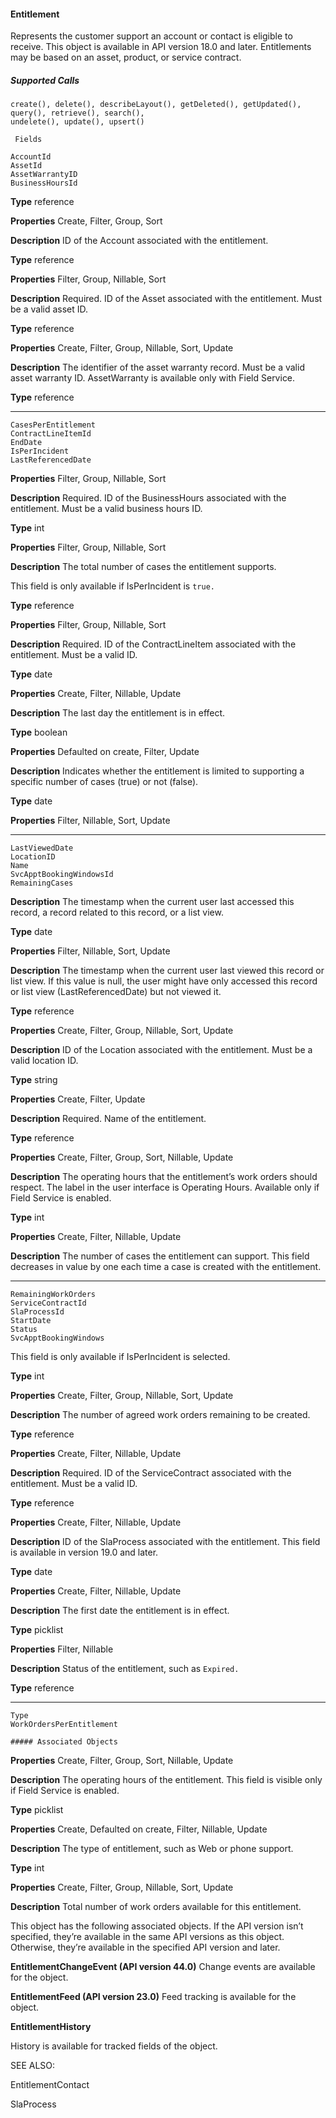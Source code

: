 #### Entitlement

Represents the customer support an account or contact is eligible to receive. This object is available in API version 18.0 and later.
Entitlements may be based on an asset, product, or service contract.

##### Supported Calls
```
create(), delete(), describeLayout(), getDeleted(), getUpdated(), query(), retrieve(), search(),
undelete(), update(), upsert()

 Fields

```
```
AccountId
AssetId
AssetWarrantyID
BusinessHoursId

```

**Type**
reference

**Properties**
Create, Filter, Group, Sort

**Description**
ID of the Account associated with the entitlement.

**Type**
reference

**Properties**
Filter, Group, Nillable, Sort

**Description**
Required. ID of the Asset associated with the entitlement. Must be a valid asset ID.

**Type**
reference

**Properties**
Create, Filter, Group, Nillable, Sort, Update

**Description**
The identifier of the asset warranty record. Must be a valid asset warranty ID.
AssetWarranty is available only with Field Service.

**Type**
reference


-----

```
CasesPerEntitlement
ContractLineItemId
EndDate
IsPerIncident
LastReferencedDate

```

**Properties**
Filter, Group, Nillable, Sort

**Description**
Required. ID of the BusinessHours associated with the entitlement. Must be a valid
business hours ID.

**Type**
int

**Properties**
Filter, Group, Nillable, Sort

**Description**
The total number of cases the entitlement supports.

This field is only available if IsPerIncident is `true.`

**Type**
reference

**Properties**
Filter, Group, Nillable, Sort

**Description**
Required. ID of the ContractLineItem associated with the entitlement. Must be a valid
ID.

**Type**
date

**Properties**
Create, Filter, Nillable, Update

**Description**
The last day the entitlement is in effect.

**Type**
boolean

**Properties**
Defaulted on create, Filter, Update

**Description**
Indicates whether the entitlement is limited to supporting a specific number of cases
(true) or not (false).

**Type**
date

**Properties**
Filter, Nillable, Sort, Update


-----

```
LastViewedDate
LocationID
Name
SvcApptBookingWindowsId
RemainingCases

```

**Description**
The timestamp when the current user last accessed this record, a record related to
this record, or a list view.

**Type**
date

**Properties**
Filter, Nillable, Sort, Update

**Description**
The timestamp when the current user last viewed this record or list view. If this value
is null, the user might have only accessed this record or list view
(LastReferencedDate) but not viewed it.

**Type**
reference

**Properties**
Create, Filter, Group, Nillable, Sort, Update

**Description**
ID of the Location associated with the entitlement. Must be a valid location ID.

**Type**
string

**Properties**
Create, Filter, Update

**Description**
Required. Name of the entitlement.

**Type**
reference

**Properties**
Create, Filter, Group, Sort, Nillable, Update

**Description**
The operating hours that the entitlement’s work orders should respect. The label in
the user interface is Operating Hours. Available only if Field Service is enabled.

**Type**
int

**Properties**
Create, Filter, Nillable, Update

**Description**
The number of cases the entitlement can support. This field decreases in value by
one each time a case is created with the entitlement.


-----

```
RemainingWorkOrders
ServiceContractId
SlaProcessId
StartDate
Status
SvcApptBookingWindows

```

This field is only available if IsPerIncident is selected.

**Type**
int

**Properties**
Create, Filter, Group, Nillable, Sort, Update

**Description**
The number of agreed work orders remaining to be created.

**Type**
reference

**Properties**
Create, Filter, Nillable, Update

**Description**
Required. ID of the ServiceContract associated with the entitlement. Must be a valid
ID.

**Type**
reference

**Properties**
Create, Filter, Nillable, Update

**Description**
ID of the SlaProcess associated with the entitlement. This field is available in version
19.0 and later.

**Type**
date

**Properties**
Create, Filter, Nillable, Update

**Description**
The first date the entitlement is in effect.

**Type**
picklist

**Properties**
Filter, Nillable

**Description**
Status of the entitlement, such as `Expired.`

**Type**
reference


-----

```
Type
WorkOrdersPerEntitlement

##### Associated Objects

```

**Properties**
Create, Filter, Group, Sort, Nillable, Update

**Description**
The operating hours of the entitlement. This field is visible only if Field Service is
enabled.

**Type**
picklist

**Properties**
Create, Defaulted on create, Filter, Nillable, Update

**Description**
The type of entitlement, such as Web or phone support.

**Type**
int

**Properties**
Create, Filter, Group, Nillable, Sort, Update

**Description**
Total number of work orders available for this entitlement.


This object has the following associated objects. If the API version isn’t specified, they’re available in the same API versions as this object.
Otherwise, they’re available in the specified API version and later.

**EntitlementChangeEvent (API version 44.0)**
Change events are available for the object.

**EntitlementFeed (API version 23.0)**
Feed tracking is available for the object.

**EntitlementHistory**

History is available for tracked fields of the object.

SEE ALSO:

EntitlementContact

SlaProcess
